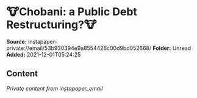 # 🐮Chobani: a Public Debt Restructuring?🐮

**Source:** instapaper-private://email/53b930394e9a8554426c00d9bd052668/
**Folder:** Unread
**Added:** 2021-12-01T05:24:25




## Content
*Private content from instapaper_email*
